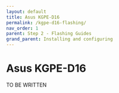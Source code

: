 ```yaml
---
layout: default
title: Asus KGPE-D16
permalink: /kgpe-d16-flashing/
nav_order: 1
parent: Step 2 - Flashing Guides
grand_parent: Installing and configuring
---
```


Asus KGPE-D16
====

TO BE WRITTEN
